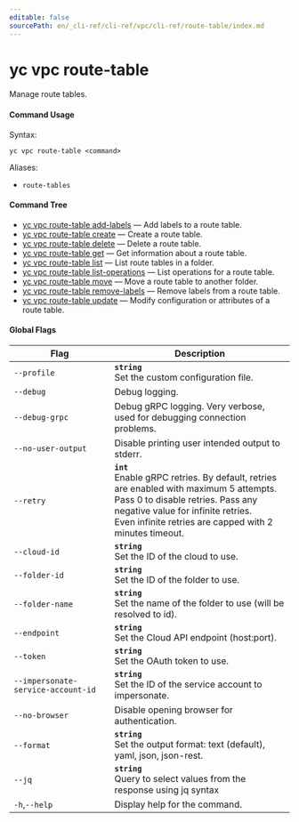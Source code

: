 ```yaml
---
editable: false
sourcePath: en/_cli-ref/cli-ref/vpc/cli-ref/route-table/index.md
---
```


# yc vpc route-table

Manage route tables.

#### Command Usage

Syntax: 

`yc vpc route-table <command>`

Aliases: 

- `route-tables`

#### Command Tree

- [yc vpc route-table add-labels](add-labels.md) — Add labels to a route table.
- [yc vpc route-table create](create.md) — Create a route table.
- [yc vpc route-table delete](delete.md) — Delete a route table.
- [yc vpc route-table get](get.md) — Get information about a route table.
- [yc vpc route-table list](list.md) — List route tables in a folder.
- [yc vpc route-table list-operations](list-operations.md) — List operations for a route table.
- [yc vpc route-table move](move.md) — Move a route table to another folder.
- [yc vpc route-table remove-labels](remove-labels.md) — Remove labels from a route table.
- [yc vpc route-table update](update.md) — Modify configuration or attributes of a route table.

#### Global Flags

| Flag | Description |
|----|----|
|`--profile`|<b>`string`</b><br/>Set the custom configuration file.|
|`--debug`|Debug logging.|
|`--debug-grpc`|Debug gRPC logging. Very verbose, used for debugging connection problems.|
|`--no-user-output`|Disable printing user intended output to stderr.|
|`--retry`|<b>`int`</b><br/>Enable gRPC retries. By default, retries are enabled with maximum 5 attempts.<br/>Pass 0 to disable retries. Pass any negative value for infinite retries.<br/>Even infinite retries are capped with 2 minutes timeout.|
|`--cloud-id`|<b>`string`</b><br/>Set the ID of the cloud to use.|
|`--folder-id`|<b>`string`</b><br/>Set the ID of the folder to use.|
|`--folder-name`|<b>`string`</b><br/>Set the name of the folder to use (will be resolved to id).|
|`--endpoint`|<b>`string`</b><br/>Set the Cloud API endpoint (host:port).|
|`--token`|<b>`string`</b><br/>Set the OAuth token to use.|
|`--impersonate-service-account-id`|<b>`string`</b><br/>Set the ID of the service account to impersonate.|
|`--no-browser`|Disable opening browser for authentication.|
|`--format`|<b>`string`</b><br/>Set the output format: text (default), yaml, json, json-rest.|
|`--jq`|<b>`string`</b><br/>Query to select values from the response using jq syntax|
|`-h`,`--help`|Display help for the command.|

